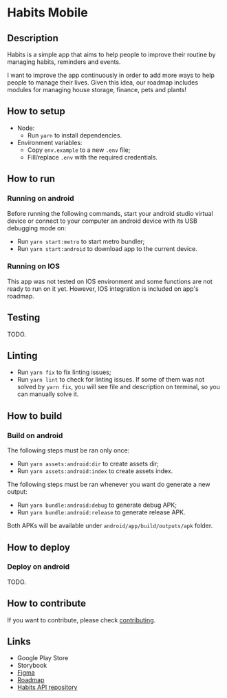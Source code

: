 # Habits Mobile

## Description

Habits is a simple app that aims to help people to improve their routine by managing habits, reminders and events.

I want to improve the app continuously in order to add more ways to help people to manage their lives. Given this idea, our roadmap includes modules for managing house storage, finance, pets and plants!

## How to setup

- Node:
  - Run `yarn` to install dependencies.
- Environment variables:
  - Copy `env.example` to a new `.env` file;
  - Fill/replace `.env` with the required credentials.

## How to run

### Running on android

Before running the following commands, start your android studio virtual device or connect to your computer an android device with its USB debugging mode on:

- Run `yarn start:metro` to start metro bundler;
- Run `yarn start:android` to download app to the current device.

### Running on IOS

This app was not tested on IOS environment and some functions are not ready to run on it yet. However, IOS integration is included on app's roadmap.

## Testing

TODO.

## Linting

- Run `yarn fix` to fix linting issues;
- Run `yarn lint` to check for linting issues. If some of them was not solved by `yarn fix`, you will see file and description on terminal, so you can manually solve it.

## How to build

### Build on android

The following steps must be ran only once:

- Run `yarn assets:android:dir` to create assets dir;
- Run `yarn assets:android:index` to create assets index.

The following steps must be ran whenever you want do generate a new output:

- Run `yarn bundle:android:debug` to generate debug APK;
- Run `yarn bundle:android:release` to generate release APK.

Both APKs will be available under `android/app/build/outputs/apk` folder.

## How to deploy

### Deploy on android

TODO.

## How to contribute

If you want to contribute, please check [contributing](https://github.com/ondanieldev/habits-mobile/blob/master/CONTRIBUTING.md).

## Links

- Google Play Store
- Storybook
- [Figma](https://www.figma.com/file/ipDwne7ajgybxQml25PKn6/Habits?type=design&node-id=0%3A1&mode=design&t=xilbIvdMgOBRBxmg-1)
- [Roadmap](https://ondanieldev.notion.site/Habits-Roadmap-05a85728e4d946cd8b4fb51dea256ce0)
- [Habits API repository](https://github.com/ondanieldev/habits-api)

